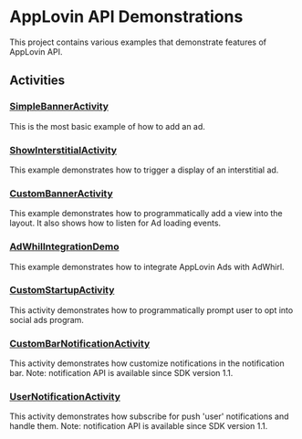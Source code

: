 AppLovin API Demonstrations
=============

This project contains various examples that demonstrate features of AppLovin API.

Activities
-------

### [SimpleBannerActivity](http://github.com/AppLovin/AppLovin-Android-SDK-DemoApp/blob/master/src/com/applovin/sdkdemo/SimpleBannerActivity.java)
This is the most basic example of how to add an ad.

### [ShowInterstitialActivity](http://github.com/AppLovin/AppLovin-Android-SDK-DemoApp/blob/master/src/com/applovin/sdkdemo/ShowInterstitialActivity.java)
This example demonstrates how to trigger a display of an interstitial ad.

### [CustomBannerActivity](http://github.com/AppLovin/AppLovin-Android-SDK-DemoApp/blob/master/src/com/applovin/sdkdemo/CustomBannerActivity.java)
This example demonstrates how to programmatically add a view into the layout. It also shows how to listen for Ad loading events.

### [AdWhilIntegrationDemo](http://github.com/AppLovin/AppLovin-Android-SDK-DemoApp/blob/master/src/com/applovin/sdkdemo/AdWhilIntegrationDemo.java)
This example demonstrates how to integrate AppLovin Ads with AdWhirl.


### [CustomStartupActivity](http://github.com/AppLovin/AppLovin-Android-SDK-DemoApp/blob/master/src/com/applovin/sdkdemo/CustomStartupActivity.java)
This activity demonstrates how to programmatically prompt user to opt into social ads program.

### [CustomBarNotificationActivity](http://github.com/AppLovin/AppLovin-Android-SDK-DemoApp/blob/master/src/com/applovin/sdkdemo/CustomBarNotificationActivity.java)
This activity demonstrates how customize notifications in the notification bar. Note: notification API is available since SDK version 1.1.

### [UserNotificationActivity](http://github.com/AppLovin/AppLovin-Android-SDK-DemoApp/blob/master/src/com/applovin/sdkdemo/UserNotificationActivity.java)
This activity demonstrates how subscribe for push 'user' notifications and handle them. Note: notification API is available since SDK version 1.1.
